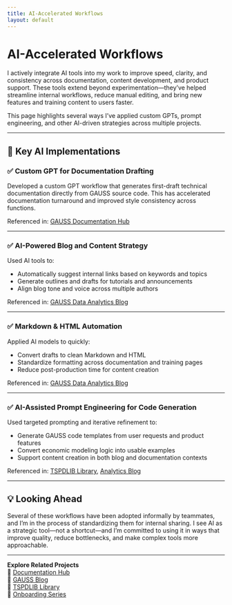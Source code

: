 ```yaml
---
title: AI-Accelerated Workflows
layout: default
---
```


# AI-Accelerated Workflows

I actively integrate AI tools into my work to improve speed, clarity, and consistency across documentation, content development, and product support. These tools extend beyond experimentation—they’ve helped streamline internal workflows, reduce manual editing, and bring new features and training content to users faster.

This page highlights several ways I’ve applied custom GPTs, prompt engineering, and other AI-driven strategies across multiple projects.

---

## 🧠 Key AI Implementations

### ✅ Custom GPT for Documentation Drafting
Developed a custom GPT workflow that generates first-draft technical documentation directly from GAUSS source code. This has accelerated documentation turnaround and improved style consistency across functions.

Referenced in: [GAUSS Documentation Hub](documentation-hub.md)

---

### ✅ AI-Powered Blog and Content Strategy
Used AI tools to:
- Automatically suggest internal links based on keywords and topics  
- Generate outlines and drafts for tutorials and announcements  
- Align blog tone and voice across multiple authors

Referenced in: [GAUSS Data Analytics Blog](analytics-blog.md)

---

### ✅ Markdown & HTML Automation
Applied AI models to quickly:
- Convert drafts to clean Markdown and HTML
- Standardize formatting across documentation and training pages
- Reduce post-production time for content creation

Referenced in: [GAUSS Data Analytics Blog](analytics-blog.md)

---

### ✅ AI-Assisted Prompt Engineering for Code Generation
Used targeted prompting and iterative refinement to:
- Generate GAUSS code templates from user requests and product features  
- Convert economic modeling logic into usable examples  
- Support content creation in both blog and documentation contexts

Referenced in: [TSPDLIB Library](tspdlib-library.md), [Analytics Blog](analytics-blog.md)

---

## 💡 Looking Ahead

Several of these workflows have been adopted informally by teammates, and I’m in the process of standardizing them for internal sharing. I see AI as a strategic tool—not a shortcut—and I’m committed to using it in ways that improve quality, reduce bottlenecks, and make complex tools more approachable.

---

**Explore Related Projects**  
📘 [Documentation Hub](documentation-hub.md)  
📘 [GAUSS Blog](analytics-blog.md)  
📘 [TSPDLIB Library](tspdlib-library.md)  
📘 [Onboarding Series](onboarding-series.md)

